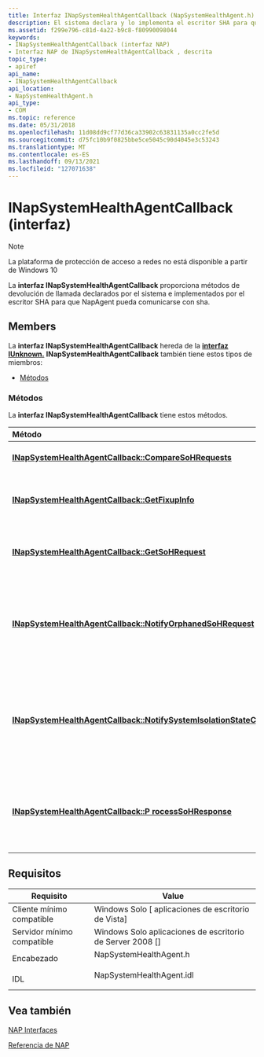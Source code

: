 ```yaml
---
title: Interfaz INapSystemHealthAgentCallback (NapSystemHealthAgent.h)
description: El sistema declara y lo implementa el escritor SHA para que NapAgent pueda comunicarse con sha.
ms.assetid: f299e796-c81d-4a22-b9c8-f80990098044
keywords:
- INapSystemHealthAgentCallback (interfaz NAP)
- Interfaz NAP de INapSystemHealthAgentCallback , descrita
topic_type:
- apiref
api_name:
- INapSystemHealthAgentCallback
api_location:
- NapSystemHealthAgent.h
api_type:
- COM
ms.topic: reference
ms.date: 05/31/2018
ms.openlocfilehash: 11d08dd9cf77d36ca33902c63831135a0cc2fe5d
ms.sourcegitcommit: d75fc10b9f0825bbe5ce5045c90d4045e3c53243
ms.translationtype: MT
ms.contentlocale: es-ES
ms.lasthandoff: 09/13/2021
ms.locfileid: "127071638"
---
```

# <a name="inapsystemhealthagentcallback-interface"></a>INapSystemHealthAgentCallback (interfaz)

> [!Note]  
> La plataforma de protección de acceso a redes no está disponible a partir de Windows 10

 

La **interfaz INapSystemHealthAgentCallback** proporciona métodos de devolución de llamada declarados por el sistema e implementados por el escritor SHA para que NapAgent pueda comunicarse con sha.

## <a name="members"></a>Members

La **interfaz INapSystemHealthAgentCallback** hereda de la [**interfaz IUnknown.**](/windows/desktop/api/unknwn/nn-unknwn-iunknown) **INapSystemHealthAgentCallback** también tiene estos tipos de miembros:

-   [Métodos](#methods)

### <a name="methods"></a>Métodos

La **interfaz INapSystemHealthAgentCallback** tiene estos métodos.



| Método                                                                                                                                           | Descripción                                                                                                          |
|:-------------------------------------------------------------------------------------------------------------------------------------------------|:---------------------------------------------------------------------------------------------------------------------|
| [**INapSystemHealthAgentCallback::CompareSoHRequests**](inapsystemhealthagentcallback-comparesohrequests-method.md)                             | Lo usa sha para comparar los sohs.<br/>                                                                      |
| [**INapSystemHealthAgentCallback::GetFixupInfo**](inapsystemhealthagentcallback-getfixupinfo-method.md)                                         | Llamado por NapAgent para determinar el estado de SHA.<br/>                                                 |
| [**INapSystemHealthAgentCallback::GetSoHRequest**](inapsystemhealthagentcallback-getsohrequest-method.md)                                       | Llamado por NapAgent para consultar la solicitud soH de SHA.<br/>                                                    |
| [**INapSystemHealthAgentCallback::NotifyOrphanedSoHRequest**](inapsystemhealthagentcallback-notifyorphanedsohrequest-method.md)                 | Se le llama si se ha consultado una solicitud SoH desde sha, pero la respuesta nunca ha vuelto.<br/>                      |
| [**INapSystemHealthAgentCallback::NotifySystemIsolationStateChange**](inapsystemhealthagentcallback-notifysystemisolationstatechange-method.md) | Lo llama NapAgent para indicar que ha cambiado el estado de aislamiento del sistema o la hora de finalización de la sondeo.<br/> |
| [**INapSystemHealthAgentCallback::P rocessSoHResponse**](inapsystemhealthagentcallback-processsohresponse-method.md)                             | Se llama cuando NapAgent recibe una respuesta SoH destinada a este agente de mantenimiento.<br/>                         |



 

## <a name="requirements"></a>Requisitos



| Requisito | Value |
|-------------------------------------|-----------------------------------------------------------------------------------------------------|
| Cliente mínimo compatible<br/> | Windows Solo \[ aplicaciones de escritorio de Vista\]<br/>                                                      |
| Servidor mínimo compatible<br/> | Windows Solo aplicaciones de escritorio de Server 2008 \[\]<br/>                                                |
| Encabezado<br/>                   | <dl> <dt>NapSystemHealthAgent.h</dt> </dl>   |
| IDL<br/>                      | <dl> <dt>NapSystemHealthAgent.idl</dt> </dl> |



## <a name="see-also"></a>Vea también

<dl> <dt>

[NAP Interfaces](nap-interfaces.md)
</dt> <dt>

[Referencia de NAP](nap-reference.md)
</dt> </dl>

 

